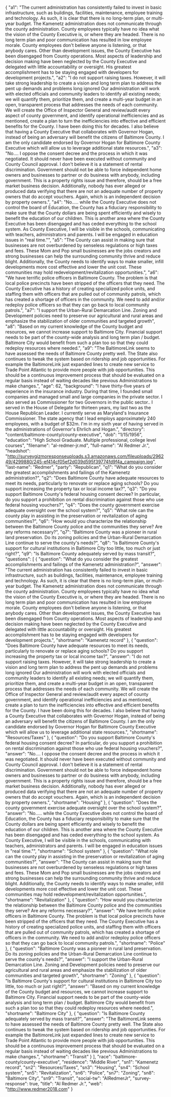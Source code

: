 {
  "a1": "The current administration has consistently failed to invest in basic infrastructure, such as buildings, facilities, maintenance, employee training and technology. As such, it is clear that there is no long-term plan, or multi-year budget. The Kamenetz administration does not communicate through the county administration. County employees typically have no idea what the vision of the County Executive is, or where they are headed. There is no long term plan and poor communication has resulted in low employee morale. County employees don't believe anyone is listening, or that anybody cares. Other than development issues, the County Executive has been disengaged from County operations. Most aspects of leadership and decision making have been neglected by the County Executive and delegated with little accountability or oversight. His greatest accomplishment has to be staying engaged with developers for development projects.",
  "a2": "I do not support raising taxes. However, it will take strong leadership to create a vision and long term plan to address the pent up demands and problems long ignored Our administration will work with elected officials and community leaders to identify all existing needs; we will quantify them, prioritize them, and create a multi-year budget in an open, transparent process that addresses the needs of each community. We will create the Office of Inspector General and review/audit every aspect of county government, and identify operational inefficiencies and as mentioned, create a plan to turn the inefficiencies into effective and efficient benefits for the County. I have been doing this for decades. I also believe that having a County Executive that collaborates with Governor Hogan, instead of being an adversary will benefit the citizens of Baltimore County. I am the only candidate endorsed by Governor Hogan for Baltimore County Executive which will allow us to leverage additional state resources.",
  "a3": "No…. I oppose the consent decree and the process in which it was negotiated. It should never have been executed without community and County Council approval. I don't believe it is a statement of rental discrimination. Government should not be able to force independent home owners and businesses to partner or do business with anybody, including government. This is a property rights issue and therefore, should be a free market business decision. Additionally, nobody has ever alleged or produced data verifying that there are not an adequate number of property owners that do accept vouchers. Again, which is an independent decision by property owners.",
  "a4": "No….. while the County Executive does not control the board of Education, the County has a fiduciary responsibility to make sure that the County dollars are being spent efficiently and wisely to benefit the education of our children. This is another area where the County Executive has been disengaged and has ceded everything to the school system. As County Executive, I will be visible in the schools, communicating with teachers, administrators and parents. I will be engaged in education issues in \"real time.\"",
  "a5": "The County can assist in making sure that businesses are not overburdened by senseless regulations or high taxes and fees. These Mom and Pop small businesses are the jobs creators and strong businesses can help the surrounding community thrive and reduce blight. Additionally, the County needs to identify ways to make smaller, infill developments more cost effective and lower the unit cost. These communities may hold redevelopment/revitalization opportunities.",
  "a6": "We have terrific police officers in Baltimore County. The problem is that local police precincts have been stripped of the officers that they need. The County Executive has a history of creating specialized police units, and staffing them with officers that are pulled out of community patrols, which has created a shortage of officers in the community. We need to add and/or redeploy police officers so that they can go back to local community patrols.",
  "a7": "I support the Urban-Rural Demarcation Line. Zoning and Development policies need to preserve our agricultural and rural areas and emphasize the stabilization of older communities and targeted growth",
  "a8": "Based on my current knowledge of the County budget and resources, we cannot increase support to Baltimore City. Financial support needs to be part of the county-wide analysis and long term plan / budget. Baltimore City would benefit from such a plan too so that they could redeploy resources where needed.",
  "a9": "The BaltimoreLink seems to have assessed the needs of Baltimore County pretty well. The State also continues to tweak the system based on ridership and job opportunities. For example the BaltimoreLink just expanded lines to create new service to Trade Point Atlantic to provide more people with job opportunities. This should be a continuous improvement process that should be evaluated on a regular basis instead of waiting decades like previous Administrations to make changes.",
  "age": 62,
  "background": "I have thirty-five years of experience in the insurance industry. During that time, I founded small companies and managed small and large companies in the private sector. I also served as Commissioner for two Governors in the public sector.. I served in the House of Delegate for thirteen years, my last two as the House Republican Leader. I currently serve as Maryland's Insurance Commissioner. The state agency that I lead employs approximately 240 employees, with a budget of $32m. I'm in my sixth year of having served in the administrations of Governor's Ehrlich and Hogan.",
  "directory": "content/baltimore-county/county-executive",
  "dob": "1/15/1956",
  "education": "High School Graduate. Multiple professional, college level courses",
  "filename": "al-redmer-jr.md",
  "full-name": "Al Redmer Jr.",
  "headshot": "http://surveygizmoresponseuploads.s3.amazonaws.com/fileuploads/296249/4299880/245-ef414cf05ef2d039d595f39774fd9f4a_campaign.jpg",
  "last-name": "Redmer",
  "party": "Republican",
  "q1": "What do you consider the greatest accomplishments and failings of the Kamenetz administration?",
  "q2": "Does Baltimore County have adequate resources to meet its needs, particularly to renovate or replace aging schools? Do you support increasing the property tax or local income tax?",
  "q3": "Do you support Baltimore County's federal housing consent decree? In particular, do you support a prohibition on rental discrimination against those who use federal housing vouchers?",
  "q4": "Does the county government exercise adequate oversight over the school system?",
  "q5": "What role can the county play in assisting in the preservation or revitalization of aging communities?",
  "q6": "How would you characterize the relationship between the Baltimore County police and the communities they serve? Are any reforms necessary?",
  "q7": "Baltimore County was a pioneer in rural land preservation. Do its zoning policies and the Urban-Rural Demarcation Line continue to serve the county's needs?",
  "q8": "Is Baltimore County's support for cultural institutions in Baltimore City too little, too much or just right?",
  "q9": "Is Baltimore County adequately served by mass transit?",
  "questions": [
    {
      "question": "What do you consider the greatest accomplishments and failings of the Kamenetz administration?",
      "answer": "The current administration has consistently failed to invest in basic infrastructure, such as buildings, facilities, maintenance, employee training and technology. As such, it is clear that there is no long-term plan, or multi-year budget. The Kamenetz administration does not communicate through the county administration. County employees typically have no idea what the vision of the County Executive is, or where they are headed. There is no long term plan and poor communication has resulted in low employee morale. County employees don't believe anyone is listening, or that anybody cares. Other than development issues, the County Executive has been disengaged from County operations. Most aspects of leadership and decision making have been neglected by the County Executive and delegated with little accountability or oversight. His greatest accomplishment has to be staying engaged with developers for development projects.",
      "shortname": "Kamenetz record"
    },
    {
      "question": "Does Baltimore County have adequate resources to meet its needs, particularly to renovate or replace aging schools? Do you support increasing the property tax or local income tax?",
      "answer": "I do not support raising taxes. However, it will take strong leadership to create a vision and long term plan to address the pent up demands and problems long ignored Our administration will work with elected officials and community leaders to identify all existing needs; we will quantify them, prioritize them, and create a multi-year budget in an open, transparent process that addresses the needs of each community. We will create the Office of Inspector General and review/audit every aspect of county government, and identify operational inefficiencies and as mentioned, create a plan to turn the inefficiencies into effective and efficient benefits for the County. I have been doing this for decades. I also believe that having a County Executive that collaborates with Governor Hogan, instead of being an adversary will benefit the citizens of Baltimore County. I am the only candidate endorsed by Governor Hogan for Baltimore County Executive which will allow us to leverage additional state resources.",
      "shortname": "Resources/Taxes"
    },
    {
      "question": "Do you support Baltimore County's federal housing consent decree? In particular, do you support a prohibition on rental discrimination against those who use federal housing vouchers?",
      "answer": "No…. I oppose the consent decree and the process in which it was negotiated. It should never have been executed without community and County Council approval. I don't believe it is a statement of rental discrimination. Government should not be able to force independent home owners and businesses to partner or do business with anybody, including government. This is a property rights issue and therefore, should be a free market business decision. Additionally, nobody has ever alleged or produced data verifying that there are not an adequate number of property owners that do accept vouchers. Again, which is an independent decision by property owners.",
      "shortname": "Housing"
    },
    {
      "question": "Does the county government exercise adequate oversight over the school system?",
      "answer": "No….. while the County Executive does not control the board of Education, the County has a fiduciary responsibility to make sure that the County dollars are being spent efficiently and wisely to benefit the education of our children. This is another area where the County Executive has been disengaged and has ceded everything to the school system. As County Executive, I will be visible in the schools, communicating with teachers, administrators and parents. I will be engaged in education issues in \"real time.\"",
      "shortname": "School system"
    },
    {
      "question": "What role can the county play in assisting in the preservation or revitalization of aging communities?",
      "answer": "The County can assist in making sure that businesses are not overburdened by senseless regulations or high taxes and fees. These Mom and Pop small businesses are the jobs creators and strong businesses can help the surrounding community thrive and reduce blight. Additionally, the County needs to identify ways to make smaller, infill developments more cost effective and lower the unit cost. These communities may hold redevelopment/revitalization opportunities.",
      "shortname": "Revitalization"
    },
    {
      "question": "How would you characterize the relationship between the Baltimore County police and the communities they serve? Are any reforms necessary?",
      "answer": "We have terrific police officers in Baltimore County. The problem is that local police precincts have been stripped of the officers that they need. The County Executive has a history of creating specialized police units, and staffing them with officers that are pulled out of community patrols, which has created a shortage of officers in the community. We need to add and/or redeploy police officers so that they can go back to local community patrols.",
      "shortname": "Police"
    },
    {
      "question": "Baltimore County was a pioneer in rural land preservation. Do its zoning policies and the Urban-Rural Demarcation Line continue to serve the county's needs?",
      "answer": "I support the Urban-Rural Demarcation Line. Zoning and Development policies need to preserve our agricultural and rural areas and emphasize the stabilization of older communities and targeted growth",
      "shortname": "Zoning"
    },
    {
      "question": "Is Baltimore County's support for cultural institutions in Baltimore City too little, too much or just right?",
      "answer": "Based on my current knowledge of the County budget and resources, we cannot increase support to Baltimore City. Financial support needs to be part of the county-wide analysis and long term plan / budget. Baltimore City would benefit from such a plan too so that they could redeploy resources where needed.",
      "shortname": "Baltimore City"
    },
    {
      "question": "Is Baltimore County adequately served by mass transit?",
      "answer": "The BaltimoreLink seems to have assessed the needs of Baltimore County pretty well. The State also continues to tweak the system based on ridership and job opportunities. For example the BaltimoreLink just expanded lines to create new service to Trade Point Atlantic to provide more people with job opportunities. This should be a continuous improvement process that should be evaluated on a regular basis instead of waiting decades like previous Administrations to make changes.",
      "shortname": "Transit"
    }
  ],
  "race": "baltimore-county/county-executive",
  "residence": "Middle River",
  "sn1": "Kamenetz record",
  "sn2": "Resources/Taxes",
  "sn3": "Housing",
  "sn4": "School system",
  "sn5": "Revitalization",
  "sn6": "Police",
  "sn7": "Zoning",
  "sn8": "Baltimore City",
  "sn9": "Transit",
  "social-tw": "AlRedmerJr",
  "survey-response": true,
  "title": "Al Redmer Jr.",
  "web": "http://www.redmer2018.com"
}
